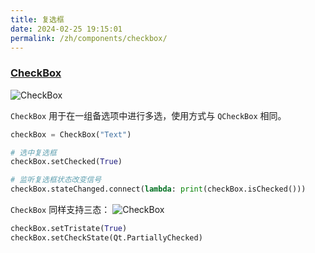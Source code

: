 ```yaml
---
title: 复选框
date: 2024-02-25 19:15:01
permalink: /zh/components/checkbox/
---
```


### [CheckBox](https://pyqt-fluent-widgets.readthedocs.io/zh-cn/latest/autoapi/qfluentwidgets/components/widgets/check_box/index.html#qfluentwidgets.components.widgets.check_box.CheckBox)

![CheckBox](/img/components/checkbox/CheckBox.jpg)

`CheckBox` 用于在一组备选项中进行多选，使用方式与 `QCheckBox` 相同。

```python
checkBox = CheckBox("Text")

# 选中复选框
checkBox.setChecked(True)

# 监听复选框状态改变信号
checkBox.stateChanged.connect(lambda: print(checkBox.isChecked()))
```

`CheckBox` 同样支持三态：
![CheckBox](/img/components/checkbox/CheckBoxPartialChecked.jpg)
```python
checkBox.setTristate(True)
checkBox.setCheckState(Qt.PartiallyChecked)
```